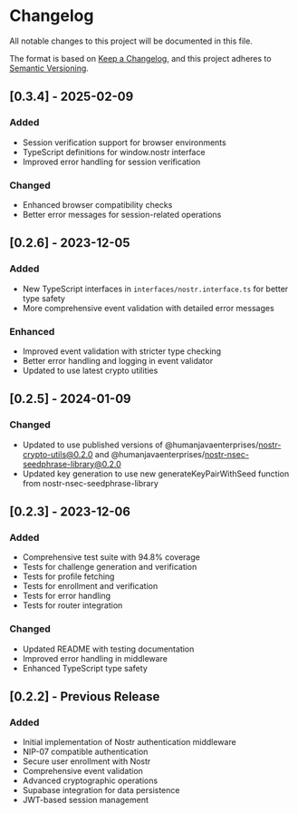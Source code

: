 # Changelog

All notable changes to this project will be documented in this file.

The format is based on [Keep a Changelog](https://keepachangelog.com/en/1.0.0/),
and this project adheres to [Semantic Versioning](https://semver.org/spec/v2.0.0.html).

## [0.3.4] - 2025-02-09

### Added
- Session verification support for browser environments
- TypeScript definitions for window.nostr interface
- Improved error handling for session verification

### Changed
- Enhanced browser compatibility checks
- Better error messages for session-related operations

## [0.2.6] - 2023-12-05

### Added
- New TypeScript interfaces in `interfaces/nostr.interface.ts` for better type safety
- More comprehensive event validation with detailed error messages

### Enhanced
- Improved event validation with stricter type checking
- Better error handling and logging in event validator
- Updated to use latest crypto utilities

## [0.2.5] - 2024-01-09

### Changed
- Updated to use published versions of @humanjavaenterprises/nostr-crypto-utils@0.2.0 and @humanjavaenterprises/nostr-nsec-seedphrase-library@0.2.0
- Updated key generation to use new generateKeyPairWithSeed function from nostr-nsec-seedphrase-library

## [0.2.3] - 2023-12-06

### Added
- Comprehensive test suite with 94.8% coverage
- Tests for challenge generation and verification
- Tests for profile fetching
- Tests for enrollment and verification
- Tests for error handling
- Tests for router integration

### Changed
- Updated README with testing documentation
- Improved error handling in middleware
- Enhanced TypeScript type safety

## [0.2.2] - Previous Release

### Added
- Initial implementation of Nostr authentication middleware
- NIP-07 compatible authentication
- Secure user enrollment with Nostr
- Comprehensive event validation
- Advanced cryptographic operations
- Supabase integration for data persistence
- JWT-based session management
